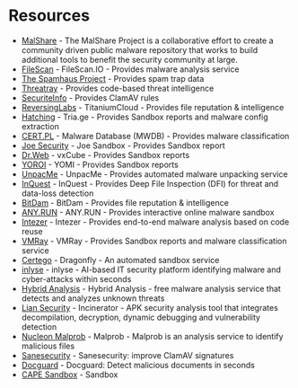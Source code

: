 # Resources 


- [MalShare](https://malshare.com/) - The MalShare Project is a collaborative effort to create a community driven public malware repository that works to build additional tools to benefit the security community at large.
- [FileScan](https://www.filescan.io/scan) - FileScan.IO - Provides malware analysis service 
- [The Spamhaus Project](https://www.spamhaus.org/) - Provides spam trap data
- [Threatray](https://threatray.com/) - Provides code-based threat intelligence
- [SecuriteInfo](https://www.securiteinfo.com/) - Provides ClamAV rules
- [ReversingLabs](https://www.reversinglabs.com/products/file-reputation-service) - TitaniumCloud - Provides file reputation & intelligence
- [Hatching](https://hatching.io/) - Tria.ge - Provides Sandbox reports and malware config extraction
- [CERT.PL](https://cert.pl/) - Malware Database (MWDB) - Provides malware classification
- [Joe Security](https://www.joesecurity.org/joe-sandbox-desktop) - Joe Sandbox - Provides Sandbox report
- [Dr.Web](https://www.drweb.com/vxcube/) - vxCube - Provides Sandbox reports
- [YOROI](https://yomi.yoroi.company/) - YOMI - Provides Sandbox reports
- [UnpacMe](https://www.unpac.me/) - UnpacMe - Provides automated malware unpacking service
- [InQuest](https://labs.inquest.net/) - InQuest - Provides Deep File Inspection (DFI) for threat and data-loss detection
- [BitDam](https://bitdam.com/) - BitDam - Provides file reputation & intelligence
- [ANY.RUN](https://any.run/) - ANY.RUN - Provides interactive online malware sandbox
- [Intezer](https://www.intezer.com/) - Intezer - Provides end-to-end malware analysis based on code reuse
- [VMRay](https://www.vmray.com/) - VMRay - Provides Sandbox reports and malware classification service
- [Certego](https://dragonfly.certego.net/) - Dragonfly - An automated sandbox service
- [inlyse](https://inlyse.com/) - inlyse - AI-based IT security platform identifying malware and cyber-attacks within seconds
- [Hybrid Analysis](https://www.hybrid-analysis.com/) - Hybrid Analysis - free malware analysis service that detects and analyzes unknown threats
- [Lian Security](https://liansecurity.com/) - Incinerator - APK security analysis tool that integrates decompilation, decryption, dynamic debugging and vulnerability detection
- [Nucleon Malprob](https://malprob.io/) - Malprob - Malprob is an analysis service to identify malicious files
- [Sanesecurity](https://sanesecurity.com/) - Sanesecurity: improve ClamAV signatures
- [Docguard](https://www.docguard.io/) - Docguard: Detect malicious documents in seconds
- [CAPE Sandbox](https://capesandbox.com/) - Sandbox




